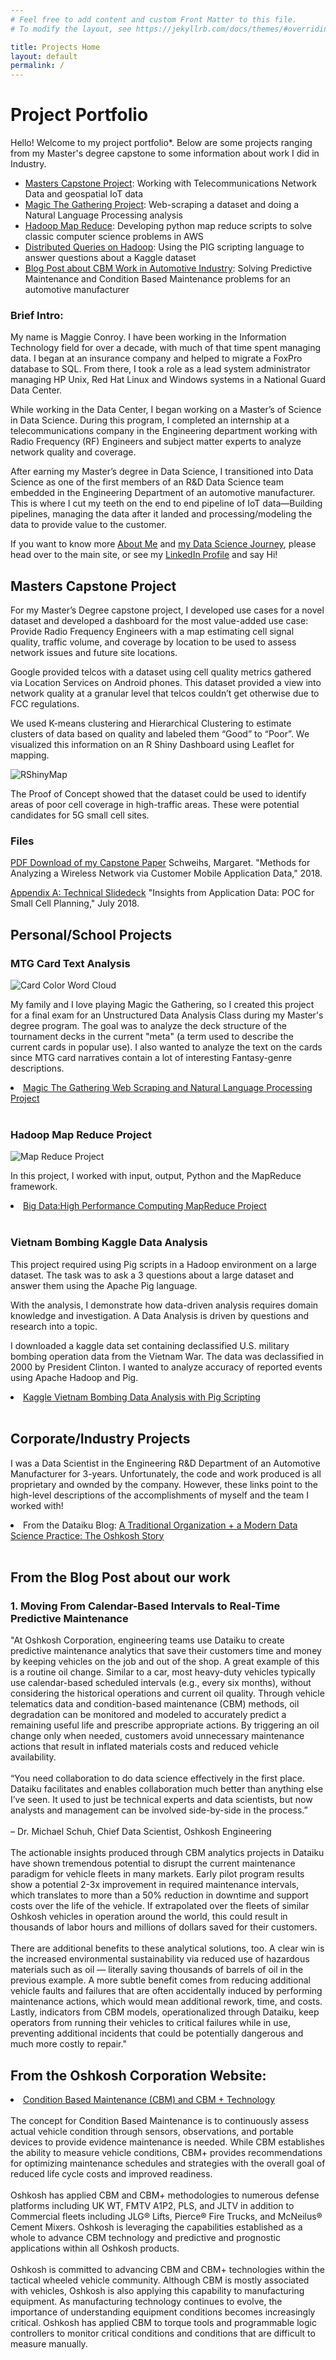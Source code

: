 ```yaml
---
# Feel free to add content and custom Front Matter to this file.
# To modify the layout, see https://jekyllrb.com/docs/themes/#overriding-theme-defaults

title: Projects Home
layout: default
permalink: /
---
```



# Project Portfolio

Hello! Welcome to my project portfolio*. Below are some projects ranging from my Master's degree capstone to some information about work I did in Industry.

- [Masters Capstone Project](#masters-capstone-project): Working with Telecommunications Network Data and geospatial IoT data
- [Magic The Gathering Project](#mtg-card-text-analysis): Web-scraping a dataset and doing a Natural Language Processing analysis
- [Hadoop Map Reduce](#hadoop-map-reduce-project): Developing python map reduce scripts to solve classic computer science problems in AWS 
- [Distributed Queries on Hadoop](#vietnam-bombing-kaggle-data-analysis): Using the PIG scripting language to answer questions about a Kaggle dataset
- [Blog Post about CBM Work in Automotive Industry](#from-the-blog-post-about-our-work): Solving Predictive Maintenance and Condition Based Maintenance problems for an automotive manufacturer


### Brief Intro:

My name is Maggie Conroy. I have been working in the Information Technology field for over a decade, with much of that time spent managing data. I began at an insurance company and helped to migrate a FoxPro database to SQL. From there, I took a role as a lead system administrator managing HP Unix, Red Hat Linux and Windows systems in a National Guard Data Center.

While working in the Data Center, I began working on a Master’s of Science in Data Science. During this program, I completed an internship at a telecommunications company in the Engineering department working with Radio Frequency (RF) Engineers and subject matter experts to analyze network quality and coverage.

After earning my Master’s degree in Data Science, I transitioned into Data Science as one of the first members of an R&D Data Science team embedded in the Engineering Department of an automotive manufacturer. This is where I cut my teeth on the end to end pipeline of IoT data—Building pipelines, managing the data after it landed and processing/modeling the data to provide value to the customer.

If you want to know more [About Me](https://www.datalabnotes.com/about#AboutMe) and [my Data Science Journey](https://www.datalabnotes.com/about#MyJourney), please head over to the main site, or see my [LinkedIn Profile](https://www.linkedin.com/in/margaret-schweihs/) and say Hi!


## Masters Capstone Project

For my Master’s Degree capstone project, I developed use cases for a novel dataset and developed a dashboard for the most value-added use case: Provide Radio Frequency Engineers with a map estimating cell signal quality, traffic volume, and coverage by location to be used to assess network issues and future site locations.

Google provided telcos with a dataset using cell quality metrics gathered via Location Services on Android phones. This dataset provided a view into network quality at a granular level that telcos couldn’t get otherwise due to FCC regulations.

We used K-means clustering and Hierarchical Clustering to estimate clusters of data based on quality and labeled them “Good” to “Poor”. We visualized this information on an R Shiny Dashboard using Leaflet for mapping.

<img src="/assets/shiny_SCRUBBED_3.PNG" alt="RShinyMap" />

The Proof of Concept showed that the dataset could be used to identify areas of poor cell coverage in high-traffic areas. These were potential candidates for 5G small cell sites.

### Files

[PDF Download of my Capstone Paper](assets/Capstone_Schweihs_v0.1.pdf)
Schweihs, Margaret. "Methods for Analyzing a Wireless Network via Customer Mobile Application Data," 2018.
<br>

[Appendix A: Technical Slidedeck](assets/InsightsFromAppData.pdf)
"Insights from Application Data: POC for Small Cell Planning," July 2018.


## Personal/School Projects

### MTG Card Text Analysis
<img src="/assets/cloud2_1.png" alt="Card Color Word Cloud" />

My family and I love playing Magic the Gathering, so I created this project for a final exam for an Unstructured Data Analysis Class during my Master's degree program. The goal was to analyze the deck structure of the tournament decks in the current "meta" (a term used to describe the current cards in popular use). I also wanted to analyze the text on the cards since MTG card narratives contain a lot of interesting Fantasy-genre descriptions.

<li><a href="https://github.com/MKS310/MTG-Web-Scraping/blob/master/README.md">Magic The Gathering Web Scraping and Natural Language Processing Project</a></li><br>

### Hadoop Map Reduce Project

<img src="/assets/MapReduceProject.png" alt="Map Reduce Project" />

In this project, I worked with input, output, Python and the MapReduce framework. 

<li><a href="https://github.com/MKS310/Hadoop_Project_2/blob/master/README.md">Big Data:High Performance Computing MapReduce Project</a></li><br>


### Vietnam Bombing Kaggle Data Analysis

This project required using Pig scripts in a Hadoop environment on a large dataset. The task was to ask a 3 questions about a large dataset and answer them using the Apache Pig language.

With the analysis, I demonstrate how data-driven analysis requires domain knowledge and investigation. A Data Analysis is driven by questions and research into a topic.

I downloaded a kaggle data set containing declassified U.S. military bombing operation data from the Vietnam War. The data was declassified in 2000 by President Clinton. I wanted to analyze accuracy of reported events using Apache Hadoop and Pig.

<li><a href="https://github.com/MKS310/Kaggle_Vietnam_Bombing/blob/master/README.md">Kaggle Vietnam Bombing Data Analysis with Pig Scripting</a></li><br>


## Corporate/Industry Projects

I was a Data Scientist in the Engineering R&D Department of an Automotive Manufacturer for 3-years. Unfortunately, the code and work produced is all proprietary and ownded by the company. However, these links point to the high-level descriptions of the accomplishments of myself and the team I worked with! 

<li> From the Dataiku Blog: <a href="https://www.dataiku.com/stories/detail/oshkosh/">A Traditional Organization + a Modern Data Science Practice: The Oshkosh Story</a></li>
<br>

## From the Blog Post about our work

### 1. Moving From Calendar-Based Intervals to Real-Time Predictive Maintenance

"At Oshkosh Corporation, engineering teams use Dataiku to create predictive maintenance analytics that save their customers time and money by keeping vehicles on the job and out of the shop. A great example of this is a routine oil change. Similar to a car, most heavy-duty vehicles typically use calendar-based scheduled intervals (e.g., every six months), without considering the historical operations and current oil quality. Through vehicle telematics data and condition-based maintenance (CBM) methods, oil degradation can be monitored and modeled to accurately predict a remaining useful life and prescribe appropriate actions. By triggering an oil change only when needed, customers avoid unnecessary maintenance actions that result in inflated materials costs and reduced vehicle availability. 
<br><br>
“You need collaboration to do data science effectively in the first place. Dataiku facilitates and enables collaboration much better than anything else I’ve seen. It used to just be technical experts and data scientists, but now analysts and management can be involved side-by-side in the process.”
<br><br>
– Dr. Michael Schuh, Chief Data Scientist, Oshkosh Engineering
<br><br>
The actionable insights produced through CBM analytics projects in Dataiku have shown tremendous potential to disrupt the current maintenance paradigm for vehicle fleets in many markets. Early pilot program results show a potential 2-3x improvement in required maintenance intervals, which translates to more than a 50% reduction in downtime and support costs over the life of the vehicle. If extrapolated over the fleets of similar Oshkosh vehicles in operation around the world, this could result in thousands of labor hours and millions of dollars saved for their customers.
<br><br>
There are additional benefits to these analytical solutions, too. A clear win is the increased environmental sustainability via reduced use of hazardous materials such as oil — literally saving thousands of barrels of oil in the previous example. A more subtle benefit comes from reducing additional vehicle faults and failures that are often accidentally induced by performing maintenance actions, which would mean additional rework, time, and costs. Lastly, indicators from CBM models, operationalized through Dataiku, keep operators from running their vehicles to critical failures while in use, preventing additional incidents that could be potentially dangerous and much more costly to repair."


## From the Oshkosh Corporation Website: 
<li> <a href="https://oshkoshdefense.com/services/life-cycle-management/">Condition Based Maintenance (CBM) and CBM + Technology</a></li>
<br>
The concept for Condition Based Maintenance is to continuously assess actual vehicle condition through sensors, observations, and portable devices to provide evidence maintenance is needed. While CBM establishes the ability to measure vehicle conditions, CBM+ provides recommendations for optimizing maintenance schedules and strategies with the overall goal of reduced life cycle costs and improved readiness.
<br><br>
Oshkosh has applied CBM and CBM+ methodologies to numerous defense platforms including UK WT, FMTV A1P2, PLS, and JLTV in addition to Commercial fleets including JLG® Lifts, Pierce® Fire Trucks, and McNeilus® Cement Mixers. Oshkosh is leveraging the capabilities established as a whole to advance CBM technology and predictive and prognostic applications within all Oshkosh products.
<br><br>
Oshkosh is committed to advancing CBM and CBM+ technologies within the tactical wheeled vehicle community. Although CBM is mostly associated with vehicles, Oshkosh is also applying this capability to manufacturing equipment. As manufacturing technology continues to evolve, the importance of understanding equipment conditions becomes increasingly critical. Oshkosh has applied CBM to torque tools and programmable logic controllers to monitor critical conditions and conditions that are difficult to measure manually.



